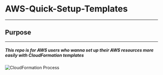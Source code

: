 <h1> AWS-Quick-Setup-Templates </h1>
<hr>
<h2> Purpose </h2>
<hr>
<h5> This repo is for AWS users who wanna set up their AWS resources more easily with CloudFormation templates </h5>

<img src="https://d1.awsstatic.com/Products/product-name/diagrams/product-page-diagram_CloudFormation.ad3a4c93b4fdd3366da3da0de4fb084d89a5d761.png" alt="CloudFormation Process">